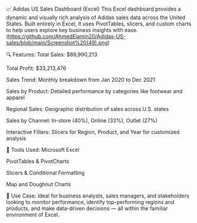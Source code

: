 📈 Adidas US Sales Dashboard (Excel)
This Excel dashboard provides a dynamic and visually rich analysis of Adidas sales data across the United States. Built entirely in Excel, it uses PivotTables, slicers, and custom charts to help users explore key business insights with ease.
(https://github.com/AhmedElamin20/Adidas-US-sales/blob/main/Screenshot%20(49).png)

🔍 Features:
Total Sales: $89,990,213

Total Profit: $33,213,476

Sales Trend: Monthly breakdown from Jan 2020 to Dec 2021

Sales by Product: Detailed performance by categories like footwear and apparel

Regional Sales: Geographic distribution of sales across U.S. states

Sales by Channel: In-store (40%), Online (33%), Outlet (27%)

Interactive Filters: Slicers for Region, Product, and Year for customized analysis

📁 Tools Used:
Microsoft Excel

PivotTables & PivotCharts

Slicers & Conditional Formatting

Map and Doughnut Charts

📌 Use Case:
Ideal for business analysts, sales managers, and stakeholders looking to monitor performance, identify top-performing regions and products, and make data-driven decisions — all within the familiar environment of Excel.
